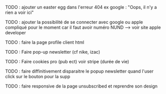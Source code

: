 TODO :
    ajouter un easter egg dans l'erreur 404
    ex google : "Oops, il n'y a rien a voir ici"

TODO :
    ajouter la possibilité de se connecter avec google ou apple
    compliqué pour le moment car il faut avoir numéro NUND --> voir site apple developer

TODO :
    faire la page profile client html

TODO : 
    Faire pop-up newsletter (cf nike, izac)

TODO :
    Faire cookies pro (pub ect) voir stripe (durée de vie)

TODO :
    faire diffinitivement disparaitre le popup newsletter
    quand l'user click sur le bouton pour la supp

TODO : 
    faire responsive de la page unsubscribed et reprendre son design